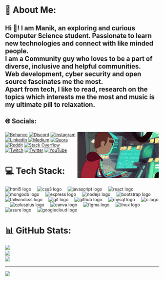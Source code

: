 # 💫 About Me:
<h2 align="left">Hi 👋! I am Manik, an exploring and curious Computer Science student. Passionate to learn new technologies and connect with like minded people. <br>I am a Community guy who loves to be a part of diverse, inclusive and helpful communities.<br>Web development, cyber security and open source fascinates me the most.<br>Apart from tech, I like to read, research on the topics which interests me the most and music is my ultimate pill to relaxation.</h2>

## 🌐 Socials:
###

<img align="right" height="150" src="https://raw.githubusercontent.com/saszr/saszr/master/assets/Coding.gif"  />

###

[![Behance](https://img.shields.io/badge/Behance-1769ff?logo=behance&logoColor=white)](https://behance.net/manik3000) [![Discord](https://img.shields.io/badge/Discord-%237289DA.svg?logo=discord&logoColor=white)](https://discord.gg/manik2619) [![Instagram](https://img.shields.io/badge/Instagram-%23E4405F.svg?logo=Instagram&logoColor=white)](https://instagram.com/manik.3000) [![LinkedIn](https://img.shields.io/badge/LinkedIn-%230077B5.svg?logo=linkedin&logoColor=white)](https://linkedin.com/in/mrmanik) [![Medium](https://img.shields.io/badge/Medium-12100E?logo=medium&logoColor=white)](https://medium.com/@manik23265) [![Quora](https://img.shields.io/badge/Quora-%23B92B27.svg?logo=Quora&logoColor=white)](https://quora.com/profile/manik-322) [![Reddit](https://img.shields.io/badge/Reddit-%23FF4500.svg?logo=Reddit&logoColor=white)](https://reddit.com/user/manik23265) [![Stack Overflow](https://img.shields.io/badge/-Stackoverflow-FE7A16?logo=stack-overflow&logoColor=white)](https://stackoverflow.com/users/https://stackoverflow.com/users/22304151/manik) [![Twitch](https://img.shields.io/badge/Twitch-%239146FF.svg?logo=Twitch&logoColor=white)](https://twitch.tv/manik_3000) [![Twitter](https://img.shields.io/badge/Twitter-%231DA1F2.svg?logo=Twitter&logoColor=white)](https://twitter.com/amnik23265) [![YouTube](https://img.shields.io/badge/YouTube-%23FF0000.svg?logo=YouTube&logoColor=white)](https://youtube.com/@manik_3000) 

###

# 💻 Tech Stack:
###

<div align="left">
  <img src="https://cdn.jsdelivr.net/gh/devicons/devicon/icons/html5/html5-original.svg" height="30" alt="html5 logo"  />
  <img width="12" />
  <img src="https://cdn.jsdelivr.net/gh/devicons/devicon/icons/css3/css3-original.svg" height="30" alt="css3 logo"  />
  <img width="12" />
  <img src="https://cdn.jsdelivr.net/gh/devicons/devicon/icons/javascript/javascript-original.svg" height="30" alt="javascript logo"  />
  <img width="12" />
  <img src="https://cdn.jsdelivr.net/gh/devicons/devicon/icons/react/react-original.svg" height="30" alt="react logo"  />
  <img width="12" />
  <img src="https://cdn.jsdelivr.net/gh/devicons/devicon/icons/mongodb/mongodb-original.svg" height="30" alt="mongodb logo"  />
  <img width="12" />
  <img src="https://cdn.jsdelivr.net/gh/devicons/devicon/icons/express/express-original.svg" height="30" alt="express logo"  />
  <img width="12" />
  <img src="https://cdn.jsdelivr.net/gh/devicons/devicon/icons/nodejs/nodejs-original.svg" height="30" alt="nodejs logo"  />
  <img width="12" />
  <img src="https://cdn.jsdelivr.net/gh/devicons/devicon/icons/bootstrap/bootstrap-original.svg" height="30" alt="bootstrap logo"  />
  <img width="12" />
  <img src="https://cdn.jsdelivr.net/gh/devicons/devicon/icons/tailwindcss/tailwindcss-original-wordmark.svg" height="30" alt="tailwindcss logo"  />
  <img width="12" />
  <img src="https://cdn.jsdelivr.net/gh/devicons/devicon/icons/git/git-original.svg" height="30" alt="git logo"  />
  <img width="12" />
  <img src="https://cdn.jsdelivr.net/gh/devicons/devicon/icons/github/github-original.svg" height="30" alt="github logo"  />
  <img width="12" />
  <img src="https://cdn.jsdelivr.net/gh/devicons/devicon/icons/mysql/mysql-original.svg" height="30" alt="mysql logo"  />
  <img width="12" />
  <img src="https://cdn.jsdelivr.net/gh/devicons/devicon/icons/c/c-original.svg" height="30" alt="c logo"  />
  <img width="12" />
  <img src="https://cdn.jsdelivr.net/gh/devicons/devicon/icons/cplusplus/cplusplus-original.svg" height="30" alt="cplusplus logo"  />
  <img width="12" />
  <img src="https://cdn.jsdelivr.net/gh/devicons/devicon/icons/canva/canva-original.svg" height="30" alt="canva logo"  />
  <img width="12" />
  <img src="https://cdn.jsdelivr.net/gh/devicons/devicon/icons/figma/figma-original.svg" height="30" alt="figma logo"  />
  <img width="12" />
  <img src="https://cdn.jsdelivr.net/gh/devicons/devicon/icons/linux/linux-original.svg" height="30" alt="linux logo"  />
  <img width="12" />
  <img src="https://cdn.jsdelivr.net/gh/devicons/devicon/icons/azure/azure-original.svg" height="30" alt="azure logo"  />
  <img width="12" />
  <img src="https://cdn.jsdelivr.net/gh/devicons/devicon/icons/googlecloud/googlecloud-original.svg" height="30" alt="googlecloud logo"  />
</div>


# 📊 GitHub Stats:
![](https://github-readme-stats.vercel.app/api?username=manik-007&theme=radical&hide_border=false&include_all_commits=true&count_private=true)<br/>
![](https://github-readme-streak-stats.herokuapp.com/?user=manik-007&theme=radical&hide_border=false)<br/>
![](https://github-readme-stats.vercel.app/api/top-langs/?username=manik-007&theme=radical&hide_border=false&include_all_commits=true&count_private=true&layout=compact)

---
[![](https://visitcount.itsvg.in/api?id=manik-007&icon=0&color=12)](https://visitcount.itsvg.in)

<!-- Proudly created with GPRM ( https://gprm.itsvg.in ) -->


<!--
**manik-007/manik-007** is a ✨ _special_ ✨ repository because its `README.md` (this file) appears on your GitHub profile.

Here are some ideas to get you started:

- 🔭 I’m currently working on ...
- 🌱 I’m currently learning ...
- 👯 I’m looking to collaborate on ...
- 🤔 I’m looking for help with ...
- 💬 Ask me about ...
- 📫 How to reach me: ...
- 😄 Pronouns: ...
- ⚡ Fun fact: ...
-->
